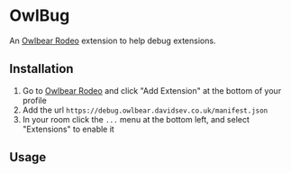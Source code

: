 # OwlBug

An [Owlbear Rodeo](https://www.owlbear.rodeo/) extension to help debug extensions.

## Installation

1. Go to [Owlbear Rodeo](https://www.owlbear.rodeo/) and click "Add Extension" at the bottom of your profile
2. Add the url `https://debug.owlbear.davidsev.co.uk/manifest.json`
3. In your room click the `...` menu at the bottom left, and select "Extensions" to enable it

## Usage


